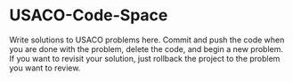 # USACO-Code-Space
Write solutions to USACO problems here. Commit and push the code when you are done with the problem, delete the code, and begin a new problem. If you want to revisit your solution, just rollback the project to the problem you want to review.
